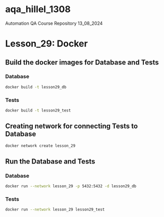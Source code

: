 # aqa_hillel_1308
Automation QA Course Repository 13_08_2024

# Lesson_29: Docker
## Build the docker images for Database and Tests

### Database
```bash
docker build -t lesson29_db
```

### Tests
```bash
docker build -t lesson29_test
```

## Creating network for connecting Tests to Database

```bash
docker network create lesson_29
```

## Run the Database and Tests

### Database
```bash
docker run --network lesson_29 -p 5432:5432 -d lesson29_db
```

### Tests
```bash
docker run --network lesson_29 lesson29_test
```